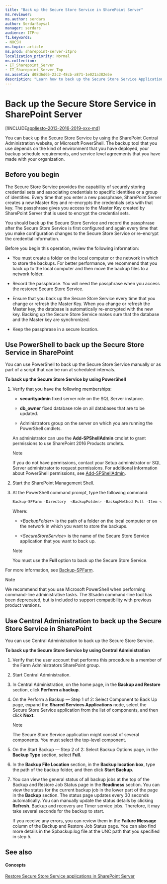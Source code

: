 ```yaml
---
title: "Back up the Secure Store Service in SharePoint Server"
ms.reviewer: 
ms.author: serdars
author: SerdarSoysal
manager: serdars
audience: ITPro
f1.keywords:
- NOCSH
ms.topic: article
ms.prod: sharepoint-server-itpro
localization_priority: Normal
ms.collection:
- IT_Sharepoint_Server
- IT_Sharepoint_Server_Top
ms.assetid: d08d6d65-23c2-48cb-a871-1e021a382e5e
description: "Learn how to back up the Secure Store Service Application in SharePoint Server."
---
```


# Back up the Secure Store Service in SharePoint Server

[!INCLUDE[appliesto-2013-2016-2019-xxx-md](../includes/appliesto-2013-2016-2019-xxx-md.md)]
  
You can back up the Secure Store Service by using the SharePoint Central Administration website, or Microsoft PowerShell. The backup tool that you use depends on the kind of environment that you have deployed, your backup schedule requirements, and service level agreements that you have made with your organization.
  
    
## Before you begin
<a name="begin"> </a>

The Secure Store Service provides the capability of securely storing credential sets and associating credentials to specific identities or a group of identities. Every time that you enter a new passphrase, SharePoint Server creates a new Master Key and re-encrypts the credentials sets with that key. The passphrase gives you access to the Master Key created by SharePoint Server that is used to encrypt the credential sets.
  
You should back up the Secure Store Service and record the passphrase after the Secure Store Service is first configured and again every time that you make configuration changes to the Secure Store Service or re-encrypt the credential information.
  
Before you begin this operation, review the following information:
  
- You must create a folder on the local computer or the network in which to store the backups. For better performance, we recommend that you back up to the local computer and then move the backup files to a network folder.
    
- Record the passphrase. You will need the passphrase when you access the restored Secure Store Service.
    
- Ensure that you back up the Secure Store Service every time that you change or refresh the Master Key. When you change or refresh the Master key, the database is automatically re-encrypted with the new key. Backing up the Secure Store Service makes sure that the database and the Master key are synchronized.
    
- Keep the passphrase in a secure location.
    
## Use PowerShell to back up the Secure Store Service in SharePoint
<a name="proc1"> </a>

You can use PowerShell to back up the Secure Store Service manually or as part of a script that can be run at scheduled intervals.
  
 **To back up the Secure Store Service by using PowerShell**
  
1. Verify that you have the following memberships:
    
   - **securityadmin** fixed server role on the SQL Server instance. 
    
   - **db_owner** fixed database role on all databases that are to be updated. 
    
   - Administrators group on the server on which you are running the PowerShell cmdlets.
    
    An administrator can use the **Add-SPShellAdmin** cmdlet to grant permissions to use SharePoint 2016 Products cmdlets. 
    
    > [!NOTE]
    > If you do not have permissions, contact your Setup administrator or SQL Server administrator to request permissions. For additional information about PowerShell permissions, see [Add-SPShellAdmin](/powershell/module/sharepoint-server/Add-SPShellAdmin?view=sharepoint-ps). 
  
2. Start the SharePoint Management Shell.
    
3. At the PowerShell command prompt, type the following command:
    
   ```powershell
   Backup-SPFarm -Directory  <BackupFolder> -BackupMethod Full -Item <SecureStoreService > [-Verbose]
   ```

    Where:
    
   -  _\<BackupFolder\>_ is the path of a folder on the local computer or on the network in which you want to store the backups. 
    
   -  _\<SecureStoreService\>_ is the name of the Secure Store Service application that you want to back up. 
    
    > [!NOTE]
    > You must use the **Full** option to back up the Secure Store Service. 
  
For more information, see [Backup-SPFarm](/powershell/module/sharepoint-server/Backup-SPFarm?view=sharepoint-ps).
  
> [!NOTE]
> We recommend that you use Microsoft PowerShell when performing command-line administrative tasks. The Stsadm command-line tool has been deprecated, but is included to support compatibility with previous product versions. 
  
## Use Central Administration to back up the Secure Store Service in SharePoint
<a name="proc2"> </a>

You can use Central Administration to back up the Secure Store Service.
  
 **To back up the Secure Store Service by using Central Administration**
  
1. Verify that the user account that performs this procedure is a member of the Farm Administrators SharePoint group.
    
2. Start Central Administration.
    
3. In Central Administration, on the home page, in the **Backup and Restore** section, click **Perform a backup**.
    
4. On the Perform a Backup — Step 1 of 2: Select Component to Back Up page, expand the **Shared Services Applications** node, select the Secure Store Service application from the list of components, and then click **Next**.
    
    > [!NOTE]
    > The Secure Store Service application might consist of several components. You must select the top-level component. 
  
5. On the Start Backup — Step 2 of 2: Select Backup Options page, in the **Backup Type** section, select **Full**.
    
6. In the **Backup File Location** section, in the **Backup location box**, type the path of the backup folder, and then click **Start Backup**.
    
7. You can view the general status of all backup jobs at the top of the Backup and Restore Job Status page in the **Readiness** section. You can view the status for the current backup job in the lower part of the page in the **Backup** section. The status page updates every 30 seconds automatically. You can manually update the status details by clicking **Refresh**. Backup and recovery are Timer service jobs. Therefore, it may take several seconds for the backup to start.
    
    If you receive any errors, you can review them in the **Failure Message** column of the Backup and Restore Job Status page. You can also find more details in the Spbackup.log file at the UNC path that you specified in step 5. 
    
## See also
<a name="proc2"> </a>

#### Concepts

[Restore Secure Store Service applications in SharePoint Server](restore-a-secure-store-service-application.md)

